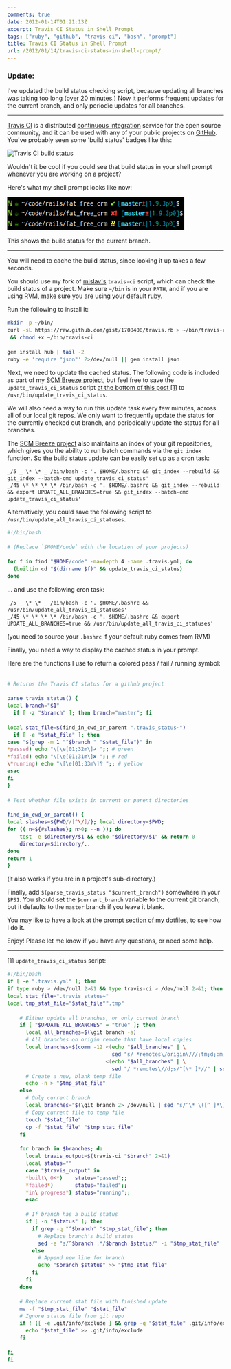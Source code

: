 ```yaml
---
comments: true
date: 2012-01-14T01:21:13Z
excerpt: Travis CI Status in Shell Prompt
tags: ["ruby", "github", "travis-ci", "bash", "prompt"]
title: Travis CI Status in Shell Prompt
url: /2012/01/14/travis-ci-status-in-shell-prompt/
---
```


### Update:

I've updated the build status checking script, because updating all branches was taking too long (over 20 minutes.)
Now it performs frequent updates for the current branch, and only periodic updates for all branches.

---

[Travis CI](https://travis-ci.org/) is a distributed [continuous integration](https://en.wikipedia.org/wiki/Continuous_integration) service for the open source community, and it can be used with any of your public projects on [GitHub](https://github.com/). You've probably seen some 'build status' badges like this:

<img src="https://secure.travis-ci.org/travis-ci/travis-ci.png" alt="Travis CI build status">

Wouldn't it be cool if you could see that build status in your shell prompt whenever you are working on a project?

Here's what my shell prompt looks like now:

<img src="/content/images/posts/2012/01/travis_ci_prompt.png" alt="Travis CI status in prompt" />

This shows the build status for the current branch.

---

You will need to cache the build status, since looking it up takes a few seconds.

You should use my fork of [mislav's](https://github.com/mislav) `travis-ci` script, which can check the build status of a project. Make sure `~/bin` is in your `PATH`, and if you are using RVM, make sure you are using your default ruby.

Run the following to install it:

```bash
mkdir -p ~/bin/
curl -sL https://raw.github.com/gist/1708408/travis.rb > ~/bin/travis-ci \
 && chmod +x ~/bin/travis-ci

gem install hub | tail -2
ruby -e 'require "json"' 2>/dev/null || gem install json
```

Next, we need to update the cached status.
The following code is included as part of my [SCM Breeze project](/2011/10/19/git-shortcuts-like-youve-never-seen-before/), but feel free to save the `update_travis_ci_status` script <a href="#update_travis_ci_status">at the bottom of this post [1]</a> to `/usr/bin/update_travis_ci_status`.

We will also need a way to run this update task every few minutes, across all of our local git repos.
We only want to frequently update the status for the currently checked out branch, and periodically update the status for all branches.

The [SCM Breeze project](/2011/10/19/git-shortcuts-like-youve-never-seen-before/) also maintains an index of your git repositories, which gives you the ability to run batch commands via the `git_index` function.
So the build status update can be easily set up as a cron task:

```text
_/5 _ \* \* _ /bin/bash -c '. $HOME/.bashrc && git_index --rebuild && git_index --batch-cmd update_travis_ci_status'
_/45 \* \* \* \* /bin/bash -c '. $HOME/.bashrc && git_index --rebuild && export UPDATE_ALL_BRANCHES=true && git_index --batch-cmd update_travis_ci_status'
```

Alternatively, you could save the following script to `/usr/bin/update_all_travis_ci_statuses`.

```bash
#!/bin/bash

# (Replace `$HOME/code` with the location of your projects)

for f in find "$HOME/code" -maxdepth 4 -name .travis.yml; do
  (builtin cd "$(dirname $f)" && update_travis_ci_status)
done
```

... and use the following cron task:

```text
_/5 _ \* \* _ /bin/bash -c '. $HOME/.bashrc && /usr/bin/update_all_travis_ci_statuses'
_/45 \* \* \* \* /bin/bash -c '. $HOME/.bashrc && export UPDATE_ALL_BRANCHES=true && /usr/bin/update_all_travis_ci_statuses'
```

(you need to source your `.bashrc` if your default ruby comes from RVM)

Finally, you need a way to display the cached status in your prompt.

Here are the functions I use to return a colored pass / fail / running symbol:

```bash

# Returns the Travis CI status for a github project

parse_travis_status() {
local branch="$1"
  if [ -z "$branch" ]; then branch="master"; fi

local stat_file=$(find_in_cwd_or_parent ".travis_status~")
  if [ -e "$stat_file" ]; then
case "$(grep -m 1 "^$branch " "$stat_file")" in
*passed) echo "\[\e[01;32m\]✔ ";; # green
*failed) echo "\[\e[01;31m\]✘ ";; # red
\*running) echo "\[\e[01;33m\]⁇ ";; # yellow
esac
fi
}

# Test whether file exists in current or parent directories

find_in_cwd_or_parent() {
local slashes=${PWD//[^\/]/}; local directory=$PWD;
for (( n=${#slashes}; n>0; --n )); do
    test -e $directory/$1 && echo "$directory/$1" && return 0
    directory=$directory/..
done
return 1
}
```

(it also works if you are in a project's sub-directory.)

Finally, add `$(parse_travis_status "$current_branch")` somewhere in your `$PS1`. You should set the `$current_branch` variable to the current git branch, but it defaults to the `master` branch if you leave it blank.

You may like to have a look at the [prompt section of my dotfiles](https://github.com/ndbroadbent/dotfiles/blob/master/bashrc/prompt.sh), to see how I do it.

Enjoy! Please let me know if you have any questions, or need some help.

---

<a name="update_travis_ci_status">[1]</a> `update_travis_ci_status` script:

```bash
#!/bin/bash
if [ -e ".travis.yml" ]; then
if type ruby > /dev/null 2>&1 && type travis-ci > /dev/null 2>&1; then
local stat_file=".travis_status~"
local tmp_stat_file="$stat_file"".tmp"

    # Either update all branches, or only current branch
    if [ "$UPDATE_ALL_BRANCHES" = "true" ]; then
      local all_branches=$(\git branch -a)
      # All branches on origin remote that have local copies
      local branches=$(comm -12 <(echo "$all_branches" | \
                                  sed "s/ *remotes\/origin\///;tm;d;:m;/^HEAD/d;" | sort) \
                                <(echo "$all_branches" | \
                                  sed "/ *remotes\//d;s/^[\* ]*//" | sort))
      # Create a new, blank temp file
      echo -n > "$tmp_stat_file"
    else
      # Only current branch
      local branches="$(\git branch 2> /dev/null | sed "s/^\* \([^ ]*\)/\1/;tm;d;:m")"
      # Copy current file to temp file
      touch "$stat_file"
      cp -f "$stat_file" "$tmp_stat_file"
    fi

    for branch in $branches; do
      local travis_output=$(travis-ci "$branch" 2>&1)
      local status=""
      case "$travis_output" in
      *built\ OK*)    status="passed";;
      *failed*)       status="failed";;
      *in\ progress*) status="running";;
      esac

      # If branch has a build status
      if [ -n "$status" ]; then
        if grep -q "^$branch" "$tmp_stat_file"; then
          # Replace branch's build status
          sed -e "s/^$branch .*/$branch $status/" -i "$tmp_stat_file"
        else
          # Append new line for branch
          echo "$branch $status" >> "$tmp_stat_file"
        fi
      fi
    done

    # Replace current stat file with finished update
    mv -f "$tmp_stat_file" "$stat_file"
    # Ignore status file from git repo
    if ! ([ -e .git/info/exclude ] && grep -q "$stat_file" .git/info/exclude); then
      echo "$stat_file" >> .git/info/exclude
    fi

fi
fi
```

```

```

